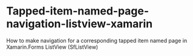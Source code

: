 # Tapped-item-named-page-navigation-listview-xamarin
How to make navigation for a corresponding tapped item named page in Xamarin.Forms ListView (SfListView)
